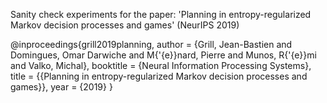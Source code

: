 Sanity check experiments for the paper: 'Planning in entropy-regularized Markov decision processes and games' (NeurIPS 2019)

@inproceedings{grill2019planning,
author = {Grill, Jean-Bastien and Domingues, Omar Darwiche and M{\'{e}}nard, Pierre and Munos, R{\'{e}}mi and Valko, Michal},
booktitle = {Neural Information Processing Systems},
title = {{Planning in entropy-regularized Markov decision processes and games}},
year = {2019}
}
